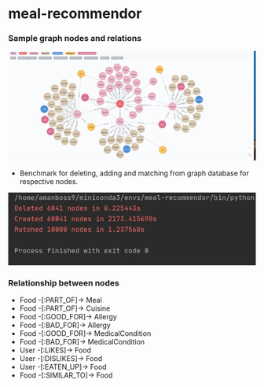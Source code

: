 # meal-recommendor

### Sample graph nodes and relations
![alt text](https://github.com/amanboss9/meal-recommendor/blob/master/assets/img/graph.jpeg?raw=true)

* Benchmark for deleting, adding and matching from graph database for respective nodes. 

![alt text](https://github.com/amanboss9/meal-recommendor/blob/master/assets/img/test_results.jpeg?raw=true)

### Relationship between nodes

 - Food -[:PART_OF]-> Meal
 - Food -[:PART_OF]-> Cuisine
 - Food -[:GOOD_FOR]-> Allergy
 - Food -[:BAD_FOR]-> Allergy
 - Food -[:GOOD_FOR]-> MedicalCondition
 - Food -[:BAD_FOR]-> MedicalCondition
 - User -[:LIKES]-> Food
 - User -[:DISLIKES]-> Food
 - User -[:EATEN_UP]-> Food
 - Food -[:SIMILAR_TO]-> Food
 